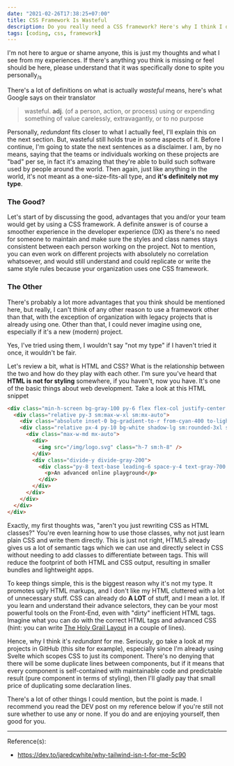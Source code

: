 ```yaml
---
date: "2021-02-26T17:38:25+07:00"
title: CSS Framework Is Wasteful
description: Do you really need a CSS framework? Here's why I think I don't
tags: [coding, css, framework]
---
```


I'm not here to argue or shame anyone, this is just my thoughts and what I see from my experiences. If there's anything you think is missing or feel should be here, please understand that it was specifically done to spite you personally<sub>/s</sub>

There's a lot of definitions on what is actually *wasteful* means, here's what Google says on their translator

> wasteful. **adj**. (of a person, action, or process) using or expending something of value carelessly, extravagantly, or to no purpose

Personally, *redundant* fits closer to what I actually feel, I'll explain this on the next section. But, wasteful still holds true in some aspects of it. Before I continue, I'm going to state the next sentences as a disclaimer. I am, by no means, saying that the teams or individuals working on these projects are "bad" per se, in fact it's amazing that they're able to build such software used by people around the world. Then again, just like anything in the world, it's not meant as a one-size-fits-all type, and **it's definitely not my type**.

### The Good?

Let's start of by discussing the good, advantages that you and/or your team would get by using a CSS framework. A definite answer is of course a smoother experience in the developer experience (DX) as there's no need for someone to maintain and make sure the styles and class names stays consistent between each person working on the project. Not to mention, you can even work on different projects with absolutely no correlation whatsoever, and would still understand and could replicate or write the same style rules because your organization uses one CSS framework.

### The Other

There's probably a lot more advantages that you think should be mentioned here, but really, I can't think of any other reason to use a framework other than that, with the exception of organization with legacy projects that is already using one. Other than that, I could never imagine using one, especially if it's a new (modern) project.

Yes, I've tried using them, I wouldn't say "not my type" if I haven't tried it once, it wouldn't be fair.

Let's review a bit, what is HTML and CSS? What is the relationship between the two and how do they play with each other. I'm sure you've heard that **HTML is not for styling** somewhere, if you haven't, now you have. It's one of the basic things about web development. Take a look at this HTML snippet

```html
<div class="min-h-screen bg-gray-100 py-6 flex flex-col justify-center sm:py-12">
  <div class="relative py-3 sm:max-w-xl sm:mx-auto">
    <div class="absolute inset-0 bg-gradient-to-r from-cyan-400 to-light-blue-500 shadow-lg transform -skew-y-6 sm:skew-y-0 sm:-rotate-6 sm:rounded-3xl"></div>
    <div class="relative px-4 py-10 bg-white shadow-lg sm:rounded-3xl sm:p-20">
      <div class="max-w-md mx-auto">
        <div>
          <img src="/img/logo.svg" class="h-7 sm:h-8" />
        </div>
        <div class="divide-y divide-gray-200">
          <div class="py-8 text-base leading-6 space-y-4 text-gray-700 sm:text-lg sm:leading-7">
            <p>An advanced online playground</p>
          </div>
        </div>
      </div>
    </div>
  </div>
</div>
```

Exactly, my first thoughts was, "aren't you just rewriting CSS as HTML classes?" You're even learning how to use those classes, why not just learn plain CSS and write them directly. This is just not right, HTML5 already gives us a lot of semantic tags which we can use and directly select in CSS without needing to add classes to differentiate between tags. This will reduce the footprint of both HTML and CSS output, resulting in smaller bundles and lightweight apps.

To keep things simple, this is the biggest reason why it's not my type. It promotes ugly HTML markups, and I don't like my HTML cluttered with a lot of unnecessary stuff. CSS can already do **A LOT** of stuff, and I mean a lot. If you learn and understand their advance selectors, they can be your most powerful tools on the Front-End, even with "dirty" inefficient HTML tags. Imagine what you can do with the correct HTML tags and advanced CSS (hint: you can write [The Holy Grail Layout](https://css-tricks.com/the-holy-grail-layout-with-css-grid/) in a couple of lines).

Hence, why I think it's *redundant* for me. Seriously, go take a look at my projects in GitHub (this site for example), especially since I'm already using Svelte which scopes CSS to just its component. There's no denying that there will be some duplicate lines between components, but if it means that every component is self-contained with maintainable code and predictable result (pure component in terms of styling), then I'll gladly pay that small price of duplicating some declaration lines.

There's a lot of other things I could mention, but the point is made. I recommend you read the DEV post on my reference below if you're still not sure whether to use any or none. If you do and are enjoying yourself, then good for you.

***
Reference(s):

- <https://dev.to/jaredcwhite/why-tailwind-isn-t-for-me-5c90>
